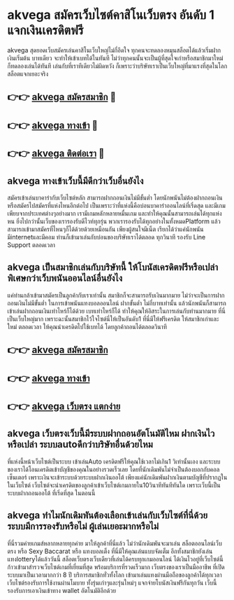 # akvega สมัครเว็บไซต์คาสิโนเว็บตรง อันดับ 1 แจกเงินเครดิตฟรี

akvega สุดยอดเว็บสมัครเล่นคาสิโนเว็บใหญ่ไม่กี่อึดใจ ทุกคนจะทดลองหมุนสล็อตได้แล้วเริ่มฝากเงินเริ่มต้น บาทเดียว จะทำให้เข้าเบทได้ในทันที ไม่ว่าทุกคนนั้นจะเป็นผู้ที่สุดใจเก่าหรือสมาชิกมาใหม่ ก็ทดลองเล่นได้ทันที เล่นกับที่เราทีเดียวไม่ผิดหวัง ก็เพราะว่าบริษัทเราเป็นเว็บใหญ่ที่มาแรงที่สุดในโลก สล็อตแจกเยอะจริง

## 👉👉 [akvega สมัครสมาชิก](https://bit.ly/3Ckzg5n) 🎰
## 👉👉 [akvega ทางเข้า](https://bit.ly/3Ckzg5n) 🎰
## 👉👉 [akvega ติดต่อเรา](https://bit.ly/3Ckzg5n) 🎰

## akvega ทางเข้าเว็บนี้มีดีกว่าเว็บอื่นยังไง
สมัครเข้าเล่นบาคาร่ากับเว็บไซต์หลัก สามารถฝากถอนเงินไม่มีขั้นต่ำ โดยนักพนันไม่ต้องฝากถอนเงินหรือสมัครไปสมัครที่แห่งไหนอีกต่อไป เป็นเพราะว่าที่แห่งนี้คือบ่อนบาคาร่าออนไลน์ที่เริ่ดสุด และมีเกมเพียบจากประเทศต่างๆอย่างมาก เรามีเกมหลักหลายหมื่นเกม และทำให้คุณนั้นสามารถเล่นได้ทุกแห่งหน ยิ่งไปกว่านั้นเว็บของเรารองรับดีไวท์ทุกรุ่น พวกเรารองรับได้ทุกอย่างในทั้งหมดPlatform แล้วสามารถเข้ามาสมัครที่ไหนๆก็ได้ด้วยด้วยเหมือนกัน เพียงผู้สนใจมีเน็ต เรียกได้ว่าแค่นักพนันมีinternetและมีคอม ท่านก็เข้ามาเล่นกับบ่อนของบริษัทเราได้ตลอด ทุกวินาที รองรับ Line Support ตลอดเวลา

## akvega เป็นสมาชิกเล่นกับบริษัทนี้ ให้โบนัสเครดิตฟรีหรือเปล่า พิเศษกว่าเว็บพนันออนไลน์อื่นยังไง
แค่ท่านกล้าเข้ามาสมัครเป็นลูกค้ากับเราเท่านั้น สมาชิกก็จะสามารถรับเงินมากมาย ไม่ว่าจะเป็นการฝากถอนเงินไม่มีขั้นต่ำ ในการเข้าพนันแทงบอลออนไลน์ ฝากขั้นต่ำ ไม่กี่บาทเท่านั้น แล้วนักพนันก็สามารถเข้าเล่นฝากถอนเงินเท่าไหร่ก็ได้ด้วย เบทเท่าไหร่ก็ได้ ทำให้คุณให้อิสระในการเล่นกับท่านมากมาย ที่นี่เป็นเว็บใหญ่มาก เพราะฉะนั้นสมาชิกไว้ใจไซต์นี่ให้เป็นอันดับ1 ที่นี่มีให้ฟรีเครดิต ให้สมาชิกเก่าและใหม่ ตลอดเวลา ให้คุณนำเครดิตไปใช้เบทได้ โดยลูกค้าถอนได้ตลอดวินาที

## 👉👉 [akvega สมัครสมาชิก](https://bit.ly/3Ckzg5n)
## 👉👉 [akvega ทางเข้า](https://bit.ly/3Ckzg5n)
## 👉👉 [akvega เว็บตรง แตกง่าย](https://bit.ly/3Ckzg5n)

## akvega เว็บตรงเว็บนี้มีระบบฝากถอนอัตโนมัติไหม ฝากเงินไวหรือเปล่า ระบบautoดีกว่าบริษัทอื่นด้วยไหม
ที่แห่งนี้หน้าเว็บไซต์เป็นระบบ เข้าเล่นAuto เครดิตฟรีให้คุณใช้เวลาไม่เกิน1 วิเท่านั้นเอง และระบบของเราได้โอนเครดิตเข้าบัญชีของคุณในอย่างรวดเร็วเลย โดยที่นักเดิมพันไม่จำเป็นต้องบอกกับคอลเซ็นเตอร์ เพราะเงินจะเข้าระบบด้วยระบบฝากเงินออโต้ เพียงแค่นักเดิมพันฝากเงินตามบัญชีที่ปรากฏในในเว็บไซต์ เว็บไซต์จะนำเครดิตของลูกค้าเข้าเว็บไซต์เกมภายใน10วินาทีทันทีทันใด เพราะเว็บนี้เป็นระบบฝากถอนออโต้ ที่เริ่ดที่สุด ในตอนนี้

## akvega ทำไมนักเดิมพันต้องเลือกเข้าเล่นกับเว็บไซต์ที่นี่ด้วย ระบบมีการรองรับหรือไม่ ผู้เล่นเยอะมากหรือไม่
ที่นี่รวมค่ายเกมส์หลากหลายทุกค่าย มาให้ลูกค้าที่นี่แล้ว ไม่ว่านักเดิมพันจะมาเล่น สล็อตออนไลน์เว็บตรง หรือ Sexy Baccarat หรือ แทงบอลเต็ง ที่นี่มีให้คุณเล่นแบบจัดเต็ม อีกทั้งสมาชิกยังเล่นแทงlotteryได้แล้ววันนี้ สล็อตเว็บตรงเว็บเดียวที่เล่นได้ครบทุกเกมออนไลน์ ได้เงินไวอยู่ที่เว็บไซต์นี้ ก้าวเข้ามาสำรวจเว็บไซต์เกมที่เยี่ยมที่สุด พร้อมบริการที่รวดเร็วมาก เว็บตรงของเราเป็นมืออาชีพ ที่เปิดระบบมาเป็นเวลามากกว่า 8 ปี บริการสมาชิกทั่วทั้งโลก เข้ามาเล่นแทงผ่านมือถือของลูกค้าได้ทุกเวลา เว็บไซต์รองรับการใช้งานผ่านโมบาย ทั้งรุ่นเก่าๆและรุ่นใหม่ๆ แจกจ่ายโบนัสเงินฟรีกันทุกวัน เว็บนี้รองรับการเอาเงินเข้าทาง wallet อัตโนมัติอีกด้วย
